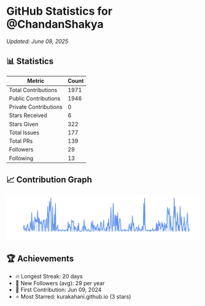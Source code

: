 # GitHub Statistics for @ChandanShakya
*Updated: June 08, 2025*

## 📊 Statistics
| Metric | Count |
|--------|--------|
| Total Contributions | 1971 |
| Public Contributions | 1946 |
| Private Contributions | 0 |
| Stars Received | 6 |
| Stars Given | 322 |
| Total Issues | 177 |
| Total PRs | 139 |
| Followers | 29 |
| Following | 13 |

## 📈 Contribution Graph

![Contribution Graph](./contribution_graph.png)

## 🏆 Achievements

- 🔥 Longest Streak: 20 days
- 👥 New Followers (avg): 29 per year
- 📅 First Contribution: Jun 09, 2024
- ⭐ Most Starred: kurakahani.github.io (3 stars)
